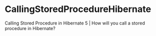 # CallingStoredProcedureHibernate

Calling Stored Procedure in Hibernate 5 | How will you call a stored procedure in Hibernate?
